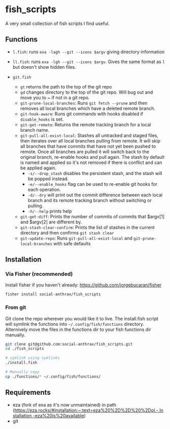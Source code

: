 # fish_scripts

A very small collection of fish scripts I find useful.

## Functions

- `l.fish`: runs `exa -lagh --git --icons $argv` giving directory information

- `ll.fish`: runs `exa -lgh --git --icons $argv`. Gives the same format as `l` but doesn't show hidden files.

- `git.fish`
  - `gt` returns the path to the top of the git repo
  - `gd` changes directory to the top of the git repo. Will bug out and move you to ~ if not in a git repo.
  - `git-prune-local-branches`: Runs `git fetch --prune` and then removes all local branches which have a deleted remote branch.
  - `git-hook-aware`: Runs git commands with hooks disabled if `disable_hooks` is set.
  - `git-get-remote`: Returns the remote tracking branch for a local branch name.
  - `git-pull-all-exist-local`: Stashes all untracked and staged files, then iterates over all local branches pulling from remote. It will skip all branches that have commits that have not yet been pushed to remote. Once all branches are pulled it will switch back to the original branch, re-enable hooks and pull again. The stash by default is named and applied so it's not removed if there is conflict and can be applied again.
    - `-s/--drop_stash` disables the persistent stash, and the stash will be popped instead.
    - `-e/--enable_hooks` flag can be used to re-enable git hooks for each operation.
    - `-d/--dry` will print out the commit difference between each local branch and its remote tracking branch without switching or pulling.
    - `-h/--help` prints help
  - `git-get-diff`: Prints the number of commits of commits that $argv[1] and $argv[2] are different by.
  - `git-stash-clear-confirm`: Prints the list of stashes in the current directory and then confirms `git stash clear`
  - `git-update-repo`: Runs `git-pull-all-exist-local` and `git-prune-local-branches` with safe defaults

## Installation

### Via Fisher (recommended)

Install fisher if you haven't already: <https://github.com/jorgebucaran/fisher>

```sh
fisher install social-anthrax/fish_scripts
```

### From git

Git clone the repo wherever you would like it to live. The install.fish script will symlink the functions into `~/.config/fish/functions` directory.
Alternively move the files in the functions dir to your fish functions dir manually.

```sh
git clone git@github.com:social-anthrax/fish_scripts.git
cd ./fish_scripts

# symlink using symlinks
./install.fish

# Manually copy
cp ./functions/* ~/.config/fish/functions/
```

## Requirements

- eza (fork of exa as it's now unmaintained) in path (<https://eza.rocks/#installation:~:text=eza%20%2D%2D%20%2Dol.-,Installation,-eza%20is%20available>)
- git
